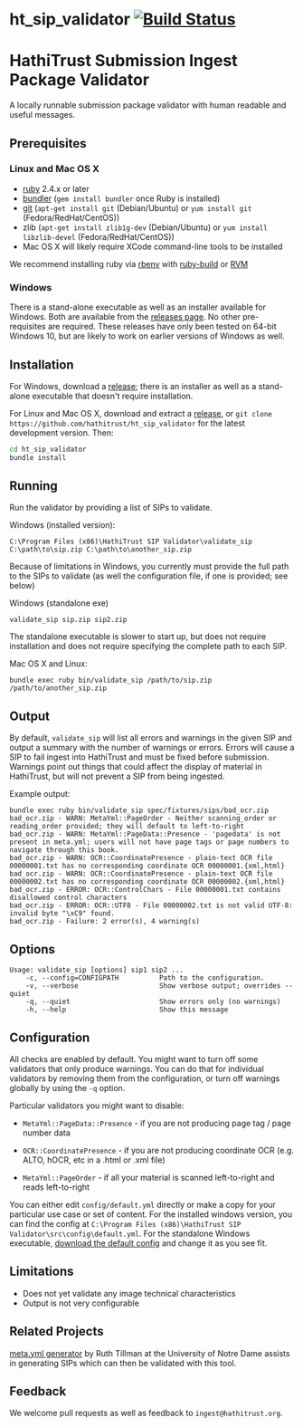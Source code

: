 # ht_sip_validator [![Build Status](https://travis-ci.org/hathitrust/ht_sip_validator.svg?branch=master)](https://travis-ci.org/hathitrust/ht_sip_validator)

# HathiTrust Submission Ingest Package Validator

A locally runnable submission package validator with human readable and useful messages.

## Prerequisites

### Linux and Mac OS X

- [ruby](https://www.ruby-lang.org/en/documentation/installation/) 2.4.x or later
- [bundler](http://bundler.io/) (`gem install bundler` once Ruby is installed)
- [git](https://git-scm.com/) (`apt-get install git` (Debian/Ubuntu) or `yum install git` (Fedora/RedHat/CentOS))
- zlib (`apt-get install zlib1g-dev` (Debian/Ubuntu) or `yum install libzlib-devel` (Fedora/RedHat/CentOS))
- Mac OS X will likely require XCode command-line tools to be installed

We recommend installing ruby via [rbenv](https://github.com/rbenv/rbenv#readme)
with [ruby-build](https://github.com/rbenv/ruby-build#readme) or
[RVM](http://rvm.io/)

### Windows

There is a stand-alone executable as well as an installer available for Windows. Both are available from the
[releases page](https://github.com/hathitrust/ht_sip_validator/releases). No other pre-requisites are required.
These releases have only been tested on 64-bit Windows 10, but are likely to work on earlier versions of Windows as well.

## Installation

For Windows, download a
[release](https://github.com/hathitrust/ht_sip_validator/releases); there is an
installer as well as a stand-alone executable that doesn't require installation.

For Linux and Mac OS X, download and extract a
[release](https://github.com/hathitrust/ht_sip_validator/releases), or `git
clone https://github.com/hathitrust/ht_sip_validator` for the latest
development version. Then:

```bash
cd ht_sip_validator
bundle install
```

## Running

Run the validator by providing a list of SIPs to validate.

Windows (installed version):

```
C:\Program Files (x86)\HathiTrust SIP Validator\validate_sip C:\path\to\sip.zip C:\path\to\another_sip.zip
```

Because of limitations in Windows, you currently must provide the full path to
the SIPs to validate (as well the configuration file, if one is provided; see
below)

Windows (standalone exe)

```
validate_sip sip.zip sip2.zip
```

The standalone executable is slower to start up, but does not require
installation and does not require specifying the complete path to each SIP.

Mac OS X and Linux:

```
bundle exec ruby bin/validate_sip /path/to/sip.zip /path/to/another_sip.zip
```

## Output

By default, `validate_sip` will list all errors and warnings in the given SIP and output a summary with the number of warnings or errors. Errors will cause a SIP to fail ingest into HathiTrust and must be fixed before submission. Warnings point out things that could affect the display of material in HathiTrust, but will not prevent a SIP from being ingested.

Example output:

```
bundle exec ruby bin/validate_sip spec/fixtures/sips/bad_ocr.zip
bad_ocr.zip - WARN: MetaYml::PageOrder - Neither scanning_order or reading_order provided; they will default to left-to-right
bad_ocr.zip - WARN: MetaYml::PageData::Presence - 'pagedata' is not present in meta.yml; users will not have page tags or page numbers to navigate through this book.
bad_ocr.zip - WARN: OCR::CoordinatePresence - plain-text OCR file 00000001.txt has no corresponding coordinate OCR 00000001.{xml,html}
bad_ocr.zip - WARN: OCR::CoordinatePresence - plain-text OCR file 00000002.txt has no corresponding coordinate OCR 00000002.{xml,html}
bad_ocr.zip - ERROR: OCR::ControlChars - File 00000001.txt contains disallowed control characters
bad_ocr.zip - ERROR: OCR::UTF8 - File 00000002.txt is not valid UTF-8: invalid byte "\xC9" found.
bad_ocr.zip - Failure: 2 error(s), 4 warning(s)
```

## Options

```
Usage: validate_sip [options] sip1 sip2 ...
    -c, --config=CONFIGPATH          Path to the configuration.
    -v, --verbose                    Show verbose output; overrides --quiet
    -q, --quiet                      Show errors only (no warnings)
    -h, --help                       Show this message
```

## Configuration

All checks are enabled by default. You might want to turn off some validators
that only produce warnings. You can do that for individual validators by
removing them from the configuration, or turn off warnings globally by using
the `-q` option.

Particular validators you might want to disable:

- `MetaYml::PageData::Presence` - if you are not producing page tag / page
  number data

- `OCR::CoordinatePresence` - if you are not producing coordinate OCR (e.g.
  ALTO, hOCR, etc in a .html or .xml file)

- `MetaYml::PageOrder` - if all your material is scanned left-to-right and
  reads left-to-right

You can either edit `config/default.yml` directly or make a copy for your
particular use case or set of content. For the installed windows version, you
can find the config at `C:\Program Files (x86)\HathiTrust SIP
Validator\src\config\default.yml`. For the standalone Windows executable,
[download the default
config](https://raw.githubusercontent.com/hathitrust/ht_sip_validator/master/config/default.yml)
and change it as you see fit.

## Limitations

- Does not yet validate any image technical characteristics
- Output is not very configurable

## Related Projects

[meta.yml
generator](https://github.com/ruthtillman/yaml-generator-for-hathitrust) by
Ruth Tillman at the University of Notre Dame assists in generating SIPs which
can then be validated with this tool.

## Feedback

We welcome pull requests as well as feedback to `ingest@hathitrust.org`.

